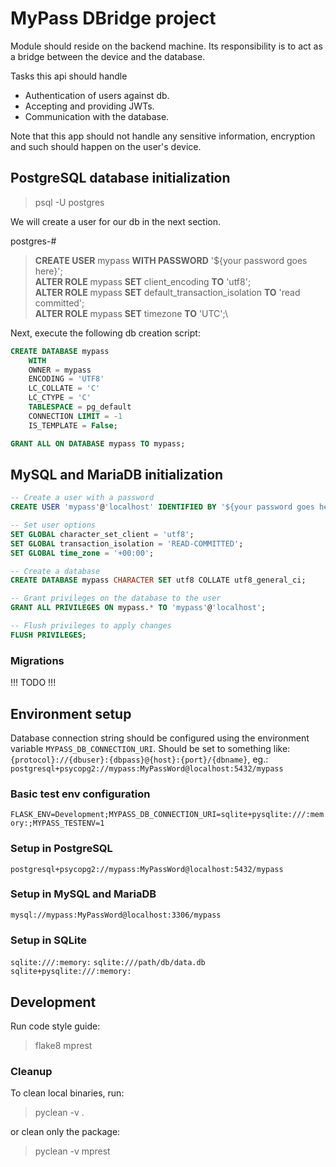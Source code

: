 # MyPass DBridge project

Module should reside on the backend machine.
Its responsibility is to act as a bridge between the device and the database.

Tasks this api should handle
 - Authentication of users against db.
 - Accepting and providing JWTs.
 - Communication with the database.

Note that this app should not handle any sensitive information,
encryption and such should happen on the user's device.

## PostgreSQL database initialization

> psql -U postgres

We will create a user for our db in the next section.

postgres-#

> **CREATE USER** mypass **WITH PASSWORD** '${your password goes here}';\
> **ALTER ROLE** mypass **SET** client_encoding **TO** 'utf8';\
> **ALTER ROLE** mypass **SET** default_transaction_isolation **TO** 'read committed';\
> **ALTER ROLE** mypass **SET** timezone **TO** 'UTC';\


Next, execute the following db creation script:

```sql
CREATE DATABASE mypass
    WITH
    OWNER = mypass
    ENCODING = 'UTF8'
    LC_COLLATE = 'C'
    LC_CTYPE = 'C'
    TABLESPACE = pg_default
    CONNECTION LIMIT = -1
    IS_TEMPLATE = False;

GRANT ALL ON DATABASE mypass TO mypass;
```

## MySQL and MariaDB initialization

```sql
-- Create a user with a password
CREATE USER 'mypass'@'localhost' IDENTIFIED BY '${your password goes here}';

-- Set user options
SET GLOBAL character_set_client = 'utf8';
SET GLOBAL transaction_isolation = 'READ-COMMITTED';
SET GLOBAL time_zone = '+00:00';

-- Create a database
CREATE DATABASE mypass CHARACTER SET utf8 COLLATE utf8_general_ci;

-- Grant privileges on the database to the user
GRANT ALL PRIVILEGES ON mypass.* TO 'mypass'@'localhost';

-- Flush privileges to apply changes
FLUSH PRIVILEGES;
```

### Migrations

!!! TODO !!!

## Environment setup

Database connection string should be configured using the environment variable `MYPASS_DB_CONNECTION_URI`.
Should be set to something like: `{protocol}://{dbuser}:{dbpass}@{host}:{port}/{dbname}`, eg.:
`postgresql+psycopg2://mypass:MyPassWord@localhost:5432/mypass`

### Basic test env configuration

`FLASK_ENV=Development;MYPASS_DB_CONNECTION_URI=sqlite+pysqlite:///:memory:;MYPASS_TESTENV=1`

### Setup in PostgreSQL
`postgresql+psycopg2://mypass:MyPassWord@localhost:5432/mypass`

### Setup in MySQL and MariaDB
`mysql://mypass:MyPassWord@localhost:3306/mypass`

### Setup in SQLite

`sqlite:///:memory:`
`sqlite:///path/db/data.db`
`sqlite+pysqlite:///:memory:`

## Development

Run code style guide:

> flake8 mprest

### Cleanup

To clean local binaries, run:

> pyclean -v .

or clean only the package:

> pyclean -v mprest
